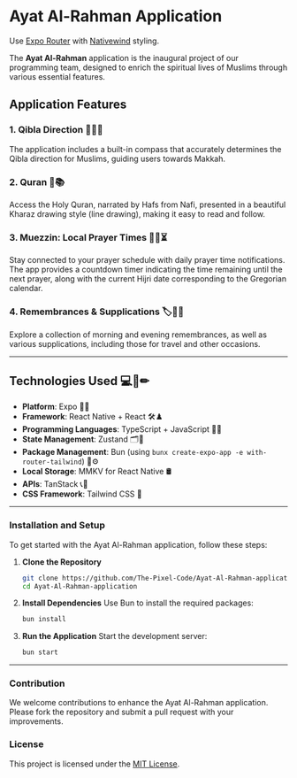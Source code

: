 # Ayat Al-Rahman Application


Use [Expo Router](https://docs.expo.dev/router/introduction/) with [Nativewind](https://www.nativewind.dev/v4/overview/) styling.

The **Ayat Al-Rahman** application is the inaugural project of our programming team, designed to enrich the spiritual lives of Muslims through various essential features.

## Application Features

### 1. Qibla Direction 🧭🧎‍♂️
The application includes a built-in compass that accurately determines the Qibla direction for Muslims, guiding users towards Makkah.

### 2. Quran 📖📚
Access the Holy Quran, narrated by Hafs from Nafi, presented in a beautiful Kharaz drawing style (line drawing), making it easy to read and follow.

### 3. Muezzin: Local Prayer Times 📣⏰⏳
Stay connected to your prayer schedule with daily prayer time notifications. The app provides a countdown timer indicating the time remaining until the next prayer, along with the current Hijri date corresponding to the Gregorian calendar.

### 4. Remembrances & Supplications 🏷🤲🙌
Explore a collection of morning and evening remembrances, as well as various supplications, including those for travel and other occasions.

---

## Technologies Used 💻📏✏

- **Platform**: Expo 🧤💎
- **Framework**: React Native + React 🛠♟
- **Programming Languages**: TypeScript + JavaScript 🧵🧶
- **State Management**: Zustand 🗂📂
- **Package Management**: Bun (using `bunx create-expo-app -e with-router-tailwind`) 🔧⚙
- **Local Storage**: MMKV for React Native 🛢
- **APIs**: TanStack 📞🔌
- **CSS Framework**: Tailwind CSS 🎨

---

### Installation and Setup

To get started with the Ayat Al-Rahman application, follow these steps:

1. **Clone the Repository**
   ```bash
   git clone https://github.com/The-Pixel-Code/Ayat-Al-Rahman-application.git
   cd Ayat-Al-Rahman-application
   ```

2. **Install Dependencies**
   Use Bun to install the required packages:
   ```bash
   bun install
   ```

3. **Run the Application**
   Start the development server:
   ```bash
   bun start
   ```
---

### Contribution

We welcome contributions to enhance the Ayat Al-Rahman application. Please fork the repository and submit a pull request with your improvements.

### License

This project is licensed under the [MIT License](LICENSE).
